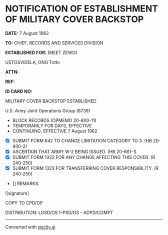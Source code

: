 # NOTIFICATION OF ESTABLISHMENT OF MILITARY COVER BACKSTOP

**DATE:** 7 August 1962

**TO:** CHIEF, RECORDS AND SERVICES DIVISION

**ESTABLISHED FOR:** (MEET ZEWO)

USTOSVIDELA, ONG Totto

**ATTN:**

**REF:**

**ID CARD NO:**

MILITARY COVER BACKSTOP ESTABLISHED

U.S. Army Joint Operations Group (8739)

*   BLOCK RECORDS (OPMEMO 20-800-11)
*   TEMPORARILY FOR DAYS, EFFECTIVE
*   CONTINUING, EFFECTIVE 7 August 1962

*   [X] SUBMIT FORM 642 TO CHANGE LIMITATION CATEGORY TO 3. (HB 20-800-2)
*   [X] ASCERTAIN THAT ARMY W-2 BEING ISSUED. (HB 20-661-1)
*   [X] SUBMIT FORM 1322 FOR ANY CHANGE AFFECTING THIS COVER. (R 240-250)
*   [X] SUBMIT FORM 1323 FOR TRANSFERRING COVER RESPONSIBILITY. (R 240-250)
*   [] REMARKS:

![signature]

COPY TO CPD/OP

DISTRIBUTION: LOSD/OS 1-PSD/OS - ADPD/COMPT


---
Converted with [doctly.ai](https://doctly.ai)